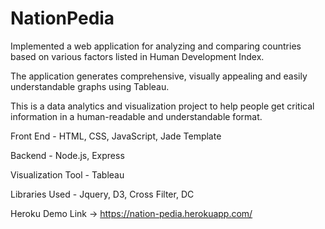 # NationPedia

Implemented a web application for analyzing and comparing countries based on various factors listed in Human Development Index.

The application generates comprehensive, visually appealing and easily understandable graphs using Tableau.

This is a data analytics and visualization project to help people get critical information in a human-readable and understandable format.

Front End - HTML, CSS, JavaScript, Jade Template

Backend - Node.js, Express

Visualization Tool - Tableau

Libraries Used - Jquery, D3, Cross Filter, DC


Heroku Demo Link -> https://nation-pedia.herokuapp.com/


